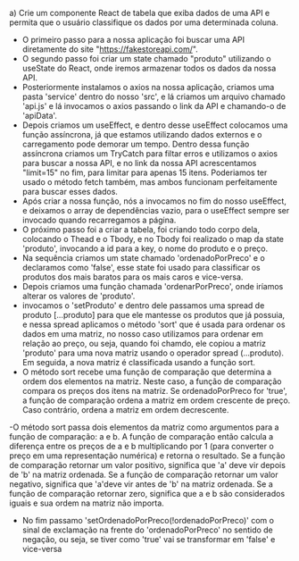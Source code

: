 a) Crie um componente React de tabela que exiba dados de uma API e permita que o usuário classifique os dados por uma determinada coluna.

- O primeiro passo para a nossa aplicação foi buscar uma API diretamente do site "https://fakestoreapi.com/".
- O segundo passo foi criar um state chamado "produto" utilizando o useState do React, onde iremos armazenar todos os dados da nossa API.
- Posteriormente instalamos o axios na nossa aplicação, criamos uma pasta 'service' dentro do nosso 'src', e lá criamos um arquivo chamado 'api.js' e lá invocamos o axios passando o link da API e chamando-o de 'apiData'.
- Depois criamos um useEffect, e dentro desse useEffect colocamos uma função assíncrona, já que estamos utilizando dados externos e o carregamento pode demorar um tempo. Dentro dessa função assíncrona criamos um TryCatch para filtar erros e utilizamos o axios para buscar a nossa API, e no link da nossa API acrescentamos "limit=15" no fim, para limitar para apenas 15 itens. Poderiamos ter usado o método fetch também, mas ambos funcionam perfeitamente para buscar esses dados.
- Após criar a nossa função, nós a invocamos no fim do nosso useEffect, e deixamos o array de dependências vazio, para o useEffect sempre ser invocado quando recarregamos a página.
- O próximo passo foi a criar a tabela, foi criando todo corpo dela, colocando o Thead e o Tbody, e no Tbody foi realizado o map da state 'produto', invocando a id para a key, o nome do produto e o preço.
- Na sequência criamos um state chamado 'ordenadoPorPreco' e o declaramos como 'false', esse state foi usado para classificar os produtos dos mais baratos para os mais caros e vice-versa.
- Depois criamos uma função chamada 'ordenarPorPreco', onde iríamos alterar os valores de 'produto'.
- invocamos o 'setProduto' e dentro dele passamos uma spread de produto [...produto] para que ele mantesse os produtos que já possuia, e nessa spread aplicamos o método 'sort' que é usada para ordenar os dados em uma matriz, no nosso caso utilizamos para ordenar em relação ao preço, ou seja, quando foi chamdo, ele copiou a matriz 'produto' para uma nova matriz usando o operador spread (...produto). Em seguida, a nova matriz é classificada usando a função sort.
- O método sort recebe uma função de comparação que determina a ordem dos elementos na matriz. Neste caso, a função de comparação compara os preços dos itens na matriz. Se ordenadoPorPreco for 'true', a função de comparação ordena a matriz em ordem crescente de preço. Caso contrário, ordena a matriz em ordem decrescente.

-O método sort passa dois elementos da matriz como argumentos para a função de comparação: a e b. A função de comparação então calcula a diferença entre os preços de a e b multiplicando por 1 (para converter o preço em uma representação numérica) e retorna o resultado. Se a função de comparação retornar um valor positivo, significa que 'a' deve vir depois de 'b' na matriz ordenada. Se a função de comparação retornar um valor negativo, significa que 'a'deve vir antes de 'b' na matriz ordenada. Se a função de comparação retornar zero, significa que a e b são considerados iguais e sua ordem na matriz não importa.

- No fim passamo 'setOrdenadoPorPreco(!ordenadoPorPreco)' com o sinal de exclamação na frente do 'ordenadoPorPreco' no sentido de negação, ou seja, se tiver como 'true' vai se transformar em 'false' e vice-versa
